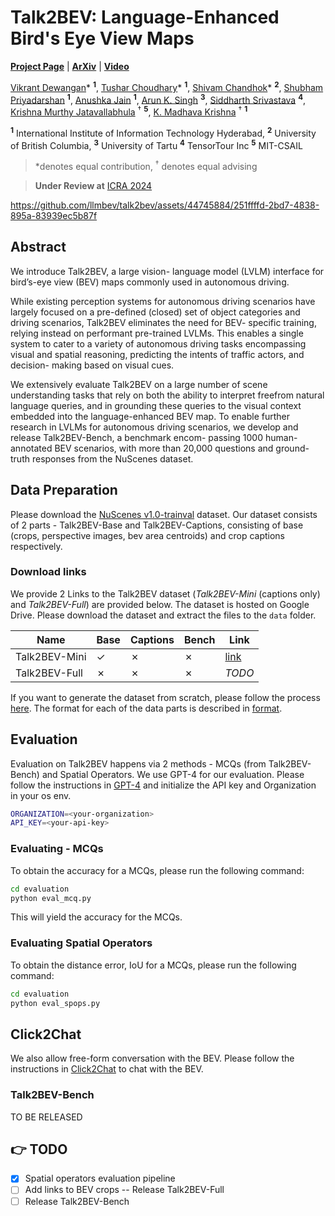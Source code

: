 # Talk2BEV: Language-Enhanced Bird's Eye View Maps

[**Project Page**](https://llmbev.github.io/talk2bev/) |
[**ArXiv**]() |
[**Video**](https://www.youtube.com/watch?v=TvMeekCAfRs)

[Vikrant Dewangan](https://vikr-182.github.io/)\* <sup>**1**</sup>,
[Tushar Choudhary](https://tusharc31.github.io/)\* <sup>**1**</sup>,
[Shivam Chandhok](https://scholar.google.com/citations?user=ZER2BeIAAAAJ&hl=en)\* <sup>**2**</sup>,
[Shubham Priyadarshan](https://rudeninja.github.io/) <sup>**1**</sup>,
[Anushka Jain](https://anushkaj1.github.io) <sup>**1**</sup>,
[Arun K. Singh](https://scholar.google.co.in/citations?user=0zgDoIEAAAAJ&hl=en) <sup>**3**</sup>,
[Siddharth Srivastava](https://siddharthsrivastava.github.io/) <sup>**4**</sup>,
[Krishna Murthy Jatavallabhula](https://krrish94.github.io/) $^\dagger$ <sup>**5**</sup>,
[K. Madhava Krishna](https://scholar.google.co.in/citations?user=QDuPGHwAAAAJ&hl=en) $^\dagger$ <sup>**1**</sup>

<sup>**1**</sup> International Institute of Information Technology Hyderabad,
<sup>**2**</sup> University of British Columbia,
<sup>**3**</sup> University of Tartu
<sup>**4**</sup> TensorTour Inc
<sup>**5**</sup> MIT-CSAIL

> *denotes equal contribution,
$^\dagger$ denotes equal advising

> **Under Review at** [ICRA 2024](https://2024.ieee-icra.org/)


https://github.com/llmbev/talk2bev/assets/44745884/251ffffd-2bd7-4838-895a-83939ec5b87f

## Abstract

We introduce Talk2BEV, a large vision- language model (LVLM) interface for bird’s-eye view (BEV) maps commonly used in autonomous driving.

While existing perception systems for autonomous driving scenarios have largely focused on a pre-defined (closed) set of object categories and driving scenarios, Talk2BEV eliminates the need for BEV- specific training, relying instead on performant pre-trained LVLMs. This enables a single system to cater to a variety of autonomous driving tasks encompassing visual and spatial reasoning, predicting the intents of traffic actors, and decision- making based on visual cues.

We extensively evaluate Talk2BEV on a large number of scene understanding tasks that rely on both the ability to interpret freefrom natural language queries, and in grounding these queries to the visual context embedded into the language-enhanced BEV map. To enable further research in LVLMs for autonomous driving scenarios, we develop and release Talk2BEV-Bench, a benchmark encom- passing 1000 human-annotated BEV scenarios, with more than 20,000 questions and ground-truth responses from the NuScenes dataset.

## Data Preparation

Please download the [NuScenes v1.0-trainval](https://www.nuscenes.org/download) dataset. Our dataset consists of 2 parts - Talk2BEV-Base and Talk2BEV-Captions, consisting of base (crops, perspective images, bev area centroids) and crop captions respectively.

### Download links

We provide 2 Links to the Talk2BEV dataset (_Talk2BEV-Mini_ (captions only) and _Talk2BEV-Full_) are provided below. The dataset is hosted on Google Drive. Please download the dataset and extract the files to the `data` folder.

| Name | Base | Captions | Bench | Link |
| --- | --- | --- | --- | --- |
| Talk2BEV-Mini |  &check; | &cross; | &cross; | [link](https://drive.google.com/file/d/1B5Uong8xYGRDkufR33T9sCNyNdRzPxc4/view?usp=sharing) |
| Talk2BEV-Full | &cross; | &cross; | &cross; | _TODO_ |

If you want to generate the dataset from scratch, please follow the process [here](./data/scratch.md). The format for each of the data parts is described in [format](./data/format.md).

## Evaluation

Evaluation on Talk2BEV happens via 2 methods - MCQs (from Talk2BEV-Bench) and Spatial Operators. We use GPT-4 for our evaluation. Please follow the instructions in [GPT-4](https://platform.openai.com/) and initialize the API key and Organization in your os env.

```bash
ORGANIZATION=<your-organization>
API_KEY=<your-api-key>
```

### Evaluating - MCQs

To obtain the accuracy for a MCQs, please run the following command:

```bash
cd evaluation
python eval_mcq.py
```

This will yield the accuracy for the MCQs.

### Evaluating Spatial Operators

To obtain the distance error, IoU for a MCQs, please run the following command:

```bash
cd evaluation
python eval_spops.py
```

## Click2Chat

We also allow free-form conversation with the BEV. Please follow the instructions in [Click2Chat](./click2chat/README.md) to chat with the BEV.

### Talk2BEV-Bench

TO BE RELEASED

## 👉 TODO 

- [x] Spatial operators evaluation pipeline
- [ ] Add links to BEV crops -- Release Talk2BEV-Full
- [ ] Release Talk2BEV-Bench
